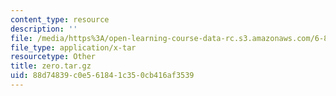 ```yaml
---
content_type: resource
description: ''
file: /media/https%3A/open-learning-course-data-rc.s3.amazonaws.com/6-837-computer-graphics-fall-2012/88d74839c0e561841c350cb416af3539_zero.tar.gz
file_type: application/x-tar
resourcetype: Other
title: zero.tar.gz
uid: 88d74839-c0e5-6184-1c35-0cb416af3539
---
```

